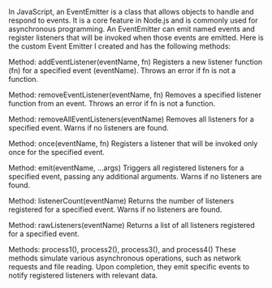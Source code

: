 In JavaScript, an EventEmitter is a class that allows objects to handle and respond to events. It is a core feature in Node.js and is commonly used for asynchronous programming. An EventEmitter can emit named events and register listeners that will be invoked when those events are emitted. 
Here is the custom Event Emitter I created and has the following methods: 

Method: addEventListener(eventName, fn)
Registers a new listener function (fn) for a specified event (eventName). Throws an error if fn is not a function.

Method: removeEventListener(eventName, fn)
 Removes a specified listener function from an event. Throws an error if fn is not a function.

Method: removeAllEventListeners(eventName)
 Removes all listeners for a specified event. Warns if no listeners are found.

Method: once(eventName, fn)
 Registers a listener that will be invoked only once for the specified event.

Method: emit(eventName, ...args)
 Triggers all registered listeners for a specified event, passing any additional arguments. Warns if no listeners are found.

Method: listenerCount(eventName)
 Returns the number of listeners registered for a specified event. Warns if no listeners are found.

Method: rawListeners(eventName)
 Returns a list of all listeners registered for a specified event.

Methods: process1(), process2(), process3(), and process4()
These methods simulate various asynchronous operations, such as network requests and file reading. Upon completion, they emit specific events to notify registered listeners with relevant data.
